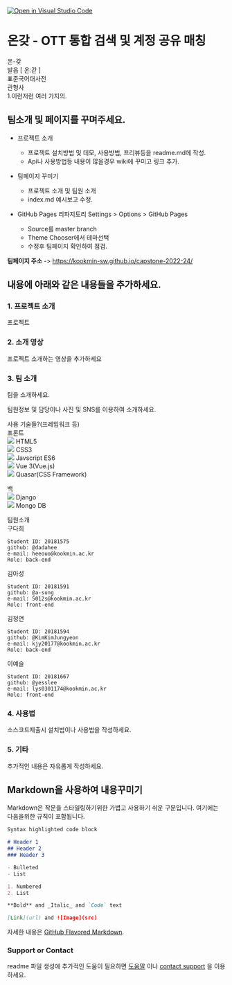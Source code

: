 [![Open in Visual Studio Code](https://classroom.github.com/assets/open-in-vscode-f059dc9a6f8d3a56e377f745f24479a46679e63a5d9fe6f495e02850cd0d8118.svg)](https://classroom.github.com/online_ide?assignment_repo_id=7010679&assignment_repo_type=AssignmentRepo)
# 온갖 - OTT 통합 검색 및 계정 공유 매칭

온-갖  
발음 [ 온ː갇 ]  
표준국어대사전  
관형사  
1.이런저런 여러 가지의.

## 팀소개 및 페이지를 꾸며주세요.

- 프로젝트 소개
    - 프로젝트 설치방법 및 데모, 사용방법, 프리뷰등을 readme.md에 작성.
    - Api나 사용방법등 내용이 많을경우 wiki에 꾸미고 링크 추가.

- 팀페이지 꾸미기
    - 프로젝트 소개 및 팀원 소개
    - index.md 예시보고 수정.

- GitHub Pages 리파지토리 Settings > Options > GitHub Pages
    - Source를 master branch
    - Theme Chooser에서 테마선택
    - 수정후 팀페이지 확인하여 점검.

**팀페이지 주소** -> https://kookmin-sw.github.io/capstone-2022-24/

## 내용에 아래와 같은 내용들을 추가하세요.

### 1. 프로젝트 소개

프로젝트

### 2. 소개 영상

프로젝트 소개하는 영상을 추가하세요

### 3. 팀 소개

팀을 소개하세요.

팀원정보 및 담당이나 사진 및 SNS를 이용하여 소개하세요.

사용 기술들?(프레임워크 등)  
프론트  
<img src="https://img.shields.io/badge/HTML5-e34f26?style=flat-square&logo=html5&logoColor=white"/>
HTML5  
<img src="https://img.shields.io/badge/CSS3-1572b6?style=flat-square&logo=css3&logoColor=white"/>
CSS3  
<img src="https://img.shields.io/badge/JavaScript-f7df1e?style=flat-square&logo=javascript&logoColor=white"/>
Javscript ES6  
<img src="https://img.shields.io/badge/Vue.js-4fc08d?style=flat-square&logo=vue.js&logoColor=white"/>
Vue 3(Vue.js)  
<img src="https://img.shields.io/badge/Quasar-1976d2?style=flat-square&logo=quasar&logoColor=white"/>
Quasar(CSS Framework)

백  
<img src="https://img.shields.io/badge/Django-092e20?style=flat-square&logo=django&logoColor=white"/>
Django  
<img src="https://img.shields.io/badge/MongoDB-47a248?style=flat-square&logo=mongodb&logoColor=white"/>
Mongo DB


팀원소개  
구다희
~~~
Student ID: 20181575
github: @dadahee
e-mail: heeouo@kookmin.ac.kr
Role: back-end
~~~
김아성
~~~
Student ID: 20181591
github: @a-sung
e-mail: 5012s@kookmin.ac.kr
Role: front-end
~~~
김정연
~~~
Student ID: 20181594
github: @KimKimJungyeon
e-mail: kjy20177@kookmin.ac.kr
Role: back-end
~~~
이예슬
~~~
Student ID: 20181667
github: @yesslee
e-mail: lys0301174@kookmin.ac.kr
Role: front-end
~~~
### 4. 사용법

소스코드제출시 설치법이나 사용법을 작성하세요.

### 5. 기타

추가적인 내용은 자유롭게 작성하세요.


## Markdown을 사용하여 내용꾸미기

Markdown은 작문을 스타일링하기위한 가볍고 사용하기 쉬운 구문입니다. 여기에는 다음을위한 규칙이 포함됩니다.

```markdown
Syntax highlighted code block

# Header 1
## Header 2
### Header 3

- Bulleted
- List

1. Numbered
2. List

**Bold** and _Italic_ and `Code` text

[Link](url) and ![Image](src)
```

자세한 내용은 [GitHub Flavored Markdown](https://guides.github.com/features/mastering-markdown/).

### Support or Contact

readme 파일 생성에 추가적인 도움이 필요하면 [도움말](https://help.github.com/articles/about-readmes/) 이나 [contact support](https://github.com/contact) 을 이용하세요.
